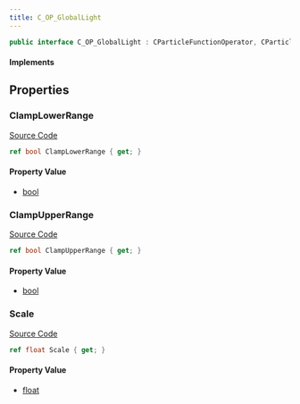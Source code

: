 ```yaml
---
title: C_OP_GlobalLight
---
```


```csharp
public interface C_OP_GlobalLight : CParticleFunctionOperator, CParticleFunction, ISchemaClass<CParticleFunction>, ISchemaClass<CParticleFunctionOperator>, ISchemaClass<C_OP_GlobalLight>, ISchemaField, ISchemaClass, INativeHandle
```

#### Implements

## Properties

### ClampLowerRange

[Source Code](https://github.com/swiftly-solution/swiftlys2/blob/beta/managed/src/SwiftlyS2.Generated/Schemas/Interfaces/C_OP_GlobalLight.cs#L18)

```csharp
ref bool ClampLowerRange { get; }
```

#### Property Value

- [bool](https://learn.microsoft.com/dotnet/api/system.boolean)

### ClampUpperRange

[Source Code](https://github.com/swiftly-solution/swiftlys2/blob/beta/managed/src/SwiftlyS2.Generated/Schemas/Interfaces/C_OP_GlobalLight.cs#L20)

```csharp
ref bool ClampUpperRange { get; }
```

#### Property Value

- [bool](https://learn.microsoft.com/dotnet/api/system.boolean)

### Scale

[Source Code](https://github.com/swiftly-solution/swiftlys2/blob/beta/managed/src/SwiftlyS2.Generated/Schemas/Interfaces/C_OP_GlobalLight.cs#L16)

```csharp
ref float Scale { get; }
```

#### Property Value

- [float](https://learn.microsoft.com/dotnet/api/system.single)


